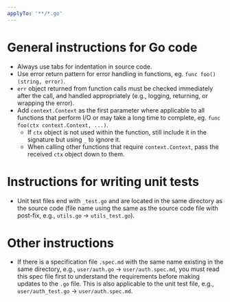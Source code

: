 ```yaml
---
applyTo: '**/*.go'
---
```

# General instructions for Go code
- Always use tabs for indentation in source code.
- Use error return pattern for error handling in functions, eg. `func foo() (string, error)`.
 - `err` object returned from function calls must be checked immediately after the call, and handled appropriately (e.g., logging, returning, or wrapping the error).
- Add `context.Context` as the first parameter where applicable to all functions that perform I/O or may take a long time to complete, eg. `func foo(ctx context.Context, ...)`.
  - If `ctx` object is not used within the function, still include it in the signature but using `_` to ignore it.
  - When calling other functions that require `context.Context`, pass the received `ctx` object down to them.

# Instructions for writing unit tests
- Unit test files end with `_test.go` and are located in the same directory as the source code (file name using the same as the source code file with post-fix, e.g., `utils.go` -> `utils_test.go`).

# Other instructions
- If there is a specification file `.spec.md` with the same name existing in the same directory, e.g., `user/auth.go` -> `user/auth.spec.md`, you must read this spec file first to understand the requirements before making updates to the `.go` file. This is also applicable to the unit test file, e.g., `user/auth_test.go` -> `user/auth.spec.md`.